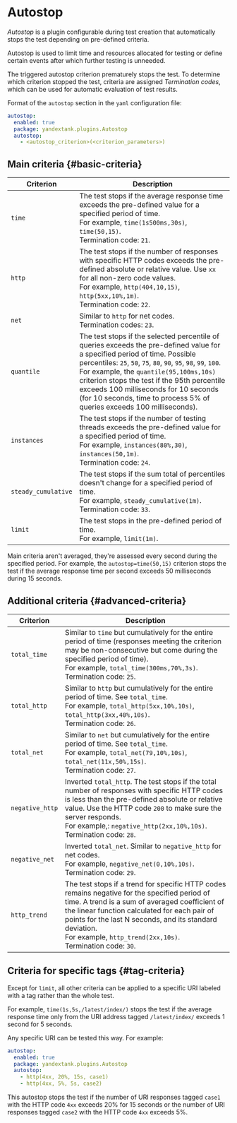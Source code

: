 # Autostop

_Autostop_ is a plugin configurable during test creation that automatically stops the test depending on pre-defined criteria.

Autostop is used to limit time and resources allocated for testing or define certain events after which further testing is unneeded.

The triggered autostop criterion prematurely stops the test. To determine which criterion stopped the test, criteria are assigned _Termination codes_, which can be used for automatic evaluation of test results.

Format of the `autostop` section in the `yaml` configuration file:

```yaml
autostop:
  enabled: true
  package: yandextank.plugins.Autostop
  autostop:
    - <autostop_criterion>(<criterion_parameters>)
```

## Main criteria {#basic-criteria}

| Criterion | Description |
----- | -----
| `time` | The test stops if the average response time exceeds the pre-defined value for a specified period of time.</br>For example, `time(1s500ms,30s)`, `time(50,15)`.</br>Termination code: `21`. |
| `http` | The test stops if the number of responses with specific HTTP codes exceeds the pre-defined absolute or relative value. Use `xx` for all non-zero code values.</br>For example, `http(404,10,15)`, `http(5xx,10%,1m)`.</br>Termination code: `22`. |
| `net` | Similar to `http` for net codes.</br>Termination codes: `23`. |
| `quantile` | The test stops if the selected percentile of queries exceeds the pre-defined value for a specified period of time. Possible percentiles: `25`, `50`, `75`, `80`, `90`, `95`, `98`, `99`, `100`.</br>For example, the `quantile(95,100ms,10s)` criterion stops the test if the 95th percentile exceeds 100 milliseconds for 10 seconds (for 10 seconds, time to process 5% of queries exceeds 100 milliseconds). |
| `instances` | The test stops if the number of testing threads exceeds the pre-defined value for a specified period of time.</br>For example, `instances(80%,30)`, `instances(50,1m)`.</br>Termination code: `24`. |
| `steady_cumulative` | The test stops if the sum total of percentiles doesn't change for a specified period of time.</br>For example, `steady_cumulative(1m)`.</br>Termination code: `33`. |
| `limit` | The test stops in the pre-defined period of time.</br>For example, `limit(1m)`. |

Main criteria aren't averaged, they're assessed every second during the specified period. For example, the `autostop=time(50,15)` criterion stops the test if the average response time per second exceeds 50 milliseconds during 15 seconds.

## Additional criteria {#advanced-criteria}

| Criterion | Description |
----- | -----
| `total_time` | Similar to `time` but cumulatively for the entire period of time (responses meeting the criterion may be non-consecutive but come during the specified period of time).</br>For example, `total_time(300ms,70%,3s)`.</br>Termination code: `25`. |
| `total_http` | Similar to `http` but cumulatively for the entire period of time. See `total_time`.</br>For example, `total_http(5xx,10%,10s)`, `total_http(3xx,40%,10s)`.</br>Termination code: `26`. |
| `total_net` | Similar to `net` but cumulatively for the entire period of time. See `total_time`.</br>For example, `total_net(79,10%,10s)`, `total_net(11x,50%,15s)`.</br>Termination code: `27`. |
| `negative_http` | Inverted `total_http`. The test stops if the total number of responses with specific HTTP codes is less than the pre-defined absolute or relative value. Use the HTTP code `200` to make sure the server responds.</br>For example,: `negative_http(2xx,10%,10s)`.</br>Termination code: `28`. |
| `negative_net` | Inverted `total_net`. Similar to `negative_http` for net codes.</br>For example, `negative_net(0,10%,10s)`.</br>Termination code: `29`. |
| `http_trend` | The test stops if a trend for specific HTTP codes remains negative for the specified period of time. A trend is a sum of averaged coefficient of the linear function calculated for each pair of points for the last N seconds, and its standard deviation.</br>For example, `http_trend(2xx,10s)`.</br>Termination code: `30`. |

## Criteria for specific tags {#tag-criteria}

Except for `limit`, all other criteria can be applied to a specific URI labeled with a tag rather than the whole test.

For example, `time(1s,5s,/latest/index/)` stops the test if the average response time only from the URI address tagged `/latest/index/` exceeds 1 second for 5 seconds.

Any specific URI can be tested this way. For example:

```yaml
autostop:
  enabled: true
  package: yandextank.plugins.Autostop
  autostop:
    - http(4xx, 20%, 15s, case1)
    - http(4xx, 5%, 5s, case2)
```

This autostop stops the test if the number of URI responses tagged `case1` with the HTTP code `4xx` exceeds 20% for 15 seconds or the number of URI responses tagged `case2` with the HTTP code `4xx` exceeds 5%.